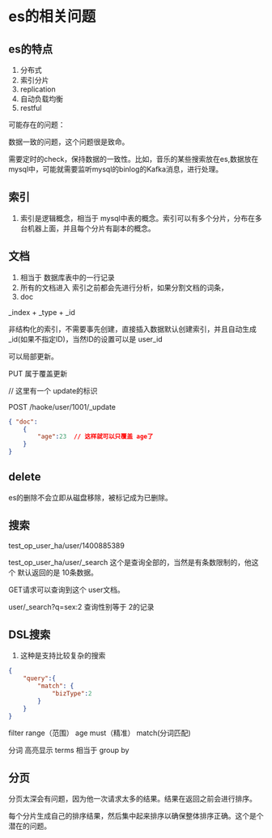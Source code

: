 
# es的相关问题
## es的特点
1. 分布式
2. 索引分片
3. replication
4. 自动负载均衡
5. restful

可能存在的问题：

数据一致的问题，这个问题很是致命。

需要定时的check，保持数据的一致性。比如，音乐的某些搜索放在es,数据放在
mysql中，可能就需要监听mysql的binlog的Kafka消息，进行处理。

## 索引

1. 索引是逻辑概念，相当于 mysql中表的概念。索引可以有多个分片，分布在多台机器上面，并且每个分片有副本的概念。

## 文档
1. 相当于 数据库表中的一行记录
2. 所有的文档进入 索引之前都会先进行分析，如果分割文档的词条，
3. doc 

_index + _type + _id

非结构化的索引，不需要事先创建，直接插入数据默认创建索引，并且自动生成_id(如果不指定ID)，当然ID的设置可以是 user_id

可以局部更新。

PUT 属于覆盖更新

// 这里有一个 update的标识

POST /haoke/user/1001/_update

```json
{ "doc":
    { 
        "age":23  // 这样就可以只覆盖 age了
    }
}
```
## delete

es的删除不会立即从磁盘移除，被标记成为已删除。

## 搜索

test_op_user_ha/user/1400885389

test_op_user_ha/user/_search 这个是查询全部的，当然是有条数限制的，他这个
默认返回的是 10条数据。

GET请求可以查询到这个 user文档。


user/_search?q=sex:2 查询性别等于 2的记录


## DSL搜索 

1. 这种是支持比较复杂的搜索

```json
{
    "query":{
        "match": {
            "bizType":2
        }
    }
}

```

filter range（范围） age must（精准） match(分词匹配)

分词 高亮显示 terms 相当于 group by

## 分页

分页太深会有问题，因为他一次请求太多的结果。结果在返回之前会进行排序。

每个分片生成自己的排序结果，然后集中起来排序以确保整体排序正确。这个是个潜在的问题。



